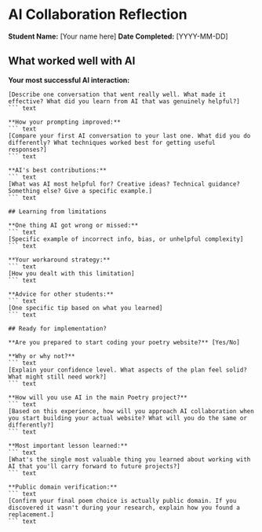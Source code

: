 # AI Collaboration Reflection

**Student Name:** [Your name here]
**Date Completed:** [YYYY-MM-DD]

## What worked well with AI

**Your most successful AI interaction:**

``` text
[Describe one conversation that went really well. What made it effective? What did you learn from AI that was genuinely helpful?]
``` text

**How your prompting improved:**
``` text
[Compare your first AI conversation to your last one. What did you do differently? What techniques worked best for getting useful responses?]
``` text

**AI's best contributions:**
``` text
[What was AI most helpful for? Creative ideas? Technical guidance? Something else? Give a specific example.]
``` text

## Learning from limitations

**One thing AI got wrong or missed:**
``` text
[Specific example of incorrect info, bias, or unhelpful complexity]
``` text

**Your workaround strategy:**
``` text
[How you dealt with this limitation]
``` text

**Advice for other students:**
``` text
[One specific tip based on what you learned]
``` text

## Ready for implementation?

**Are you prepared to start coding your poetry website?** [Yes/No]

**Why or why not?**
``` text
[Explain your confidence level. What aspects of the plan feel solid? What might still need work?]
``` text

**How will you use AI in the main Poetry project?**
``` text
[Based on this experience, how will you approach AI collaboration when you start building your actual website? What will you do the same or differently?]
``` text

**Most important lesson learned:**
``` text
[What's the single most valuable thing you learned about working with AI that you'll carry forward to future projects?]
``` text

**Public domain verification:**
``` text
[Confirm your final poem choice is actually public domain. If you discovered it wasn't during your research, explain how you found a replacement.]
``` text
